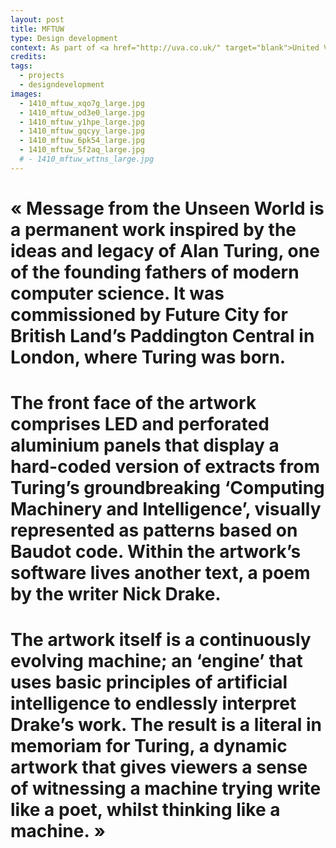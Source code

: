 ```yaml
---
layout: post
title: MFTUW
type: Design development
context: As part of <a href="http://uva.co.uk/" target="blank">United Visual Artists</a>
credits:
tags:
  - projects
  - designdevelopment
images:
  - 1410_mftuw_xqo7g_large.jpg
  - 1410_mftuw_od3e0_large.jpg
  - 1410_mftuw_y1hpe_large.jpg
  - 1410_mftuw_gqcyy_large.jpg
  - 1410_mftuw_6pk54_large.jpg
  - 1410_mftuw_5f2aq_large.jpg
  # - 1410_mftuw_wttns_large.jpg
---
```


# «&nbsp;Message from the Unseen World is a permanent work inspired by the ideas and legacy of Alan Turing, one of the founding fathers of modern computer science. It was commissioned by Future City for British Land’s Paddington Central in London, where Turing was born.
# The front face of the artwork comprises LED and perforated aluminium panels that display a hard-coded version of extracts from Turing’s groundbreaking ‘Computing Machinery and Intelligence’, visually represented as patterns based on Baudot code. Within the artwork’s software lives another text, a poem by the writer Nick Drake.
# The artwork itself is a continuously evolving machine; an ‘engine’ that uses basic principles of artificial intelligence to endlessly interpret Drake’s work. The result is a literal in memoriam for Turing, a dynamic artwork that gives viewers a sense of witnessing a machine trying write like a poet, whilst thinking like a machine.&nbsp;»<br>
